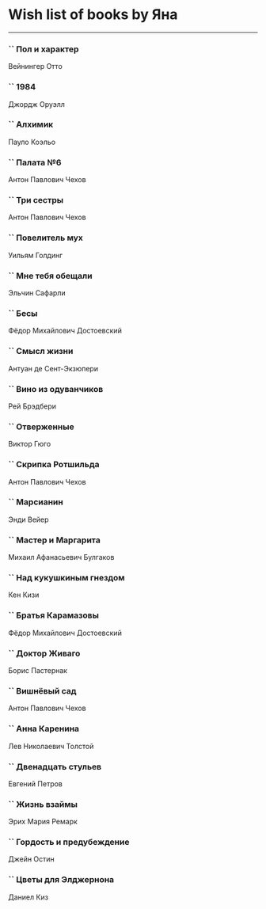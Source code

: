 # Wish list of books by Яна
---

### `` Пол и характер
Вейнингер Отто

### `` 1984
Джордж Оруэлл

### `` Алхимик
Пауло Коэльо

### `` Палата №6
Антон Павлович Чехов

### `` Три сестры
Антон Павлович Чехов

### `` Повелитель мух
Уильям Голдинг

### `` Мне тебя обещали
Эльчин Сафарли

### `` Бесы
Фёдор Михайлович Достоевский

### `` Смысл жизни
Антуан де Сент-Экзюпери

### `` Вино из одуванчиков
Рей Брэдбери

### `` Отверженные
Виктор Гюго

### `` Скрипка Ротшильда
Антон Павлович Чехов

### `` Марсианин
Энди Вейер

### `` Мастер и Маргарита
Михаил Афанасьевич Булгаков

### `` Над кукушкиным гнездом
Кен Кизи

### `` Братья Карамазовы
Фёдор Михайлович Достоевский

### `` Доктор Живаго
Борис Пастернак

### `` Вишнёвый сад
Антон Павлович Чехов

### `` Анна Каренина
Лев Николаевич Толстой

### `` Двенадцать стульев
Евгений Петров

### `` Жизнь взаймы
Эрих Мария Ремарк

### `` Гордость и предубеждение
Джейн Остин

### `` Цветы для Элджернона
Даниел Киз

